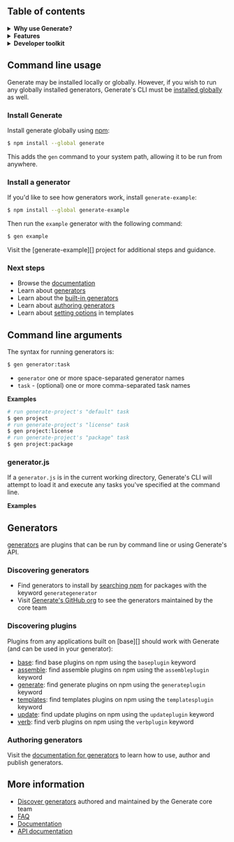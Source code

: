 ## Table of contents

<!-- toc -->

<details>
<summary><strong>Why use Generate?</strong></summary>

## Why use Generate?

> There are other project scaffolders out there, why should you spend your time learning to use Generate?

Generate offers the robustness, power and configurability of Yeoman, with the expressiveness and simplicity of [slush][] and [gulp][]. See the following links if you're interested in a more detailed comparison:

- [Comparison to Yeoman and Slush](docs/why-use-generate.md)
- [Generator framework comparison](docs/generator-framework-comparison.md)

</details>

<details>
<summary><strong>Features</strong></summary>

## Features

* **advanced flow control**: through the use of [generators](docs/generators.md) (not es2015 generators), sub-generators, and [tasks](docs/tasks.md)
* **render templates**: use templates to create new files, or replace existing files
* **any engine**: use any template engine to render templates, including [handlebars][], [lodash][], [swig][] and [pug][], and anything supported by [consolidate][]. This is useful for generating _templates from templates_.
* **data**: automatically gather data from the user's environment for rendering templates, to populate "hints" in user prompts or for rendering templates, etc.
* **prompts**: It's easy to create custom prompts and use the answers for: context for rendering templates, settings options, determining file names, directory structure, and anything else that requires user feedback.
* **macros**: create a completely custom generator from the command line using [macros](#macros).
* **front-matter**: use yaml front matter in templates to define settings or defaults on a file-by-file basis
* **smart plugins**: Update is built on [base][], so any "smart" plugin from the Base ecosystem can be used
* **config store**: persist configuration settings, global defaults, project-specific defaults, answers to prompts, and so on.
* **streams**: full support for [gulp][] and [assemble][] plugins
* **vinyl**: files and templates are [vinyl][] files.
* much more!

</details>

<details>
<summary><strong>Developer toolkit</strong></summary>

## Developer toolkit

Generate is part of a suite of developer tools that share a common foundation. Any of these tools may be used standalone or together:

- [generate][]: (you are here) scaffold out new projects 
- [assemble][]: build system for web projects
- [verb][]: documentation system for code projects
- [update][]: automate updates of any kind in code projects

All of these applications are built on top of [base][] and [templates][], which provides a number of benefits, including: 

- **similar API/CLI** - Learn one, and you will know them all
- **common plugins** - create a plugin for one, it will be usable by the others
- **cross-compatible** - they can run one another (for example, assemble can run verb to generate markdown documentation, then use that to create an HTML website)

</details>

## Command line usage

Generate may be installed locally or globally. However, if you wish to run any globally installed generators, Generate's CLI must be [installed globally](#installing-generate) as well.

### Install Generate

Install generate globally using [npm](https://www.npmjs.com/):

```sh
$ npm install --global generate
```

This adds the `gen` command to your system path, allowing it to be run from anywhere. 

### Install a generator

If you'd like to see how generators work, install `generate-example`:

```sh
$ npm install --global generate-example
```

Then run the `example` generator with the following command:

```sh
$ gen example
```

Visit the [generate-example][] project for additional steps and guidance.

### Next steps

- Browse the [documentation](docs)
- Learn about [generators](docs/generators.md)
- Learn about the [built-in generators](docs/cli/built-in-generators.md)
- Learn about [authoring generators](docs/generators.md#creating-generators)
- Learn about [setting options](docs/options.md#template-specific-options) in templates


## Command line arguments

The syntax for running generators is:

```sh
$ gen generator:task
```

- `generator` one or more space-separated generator names
- `task` - (optional) one or more comma-separated task names

**Examples**

```sh
# run generate-project's "default" task
$ gen project
# run generate-project's "license" task
$ gen project:license
# run generate-project's "package" task
$ gen project:package
```

### generator.js

If a `generator.js` is in the current working directory, Generate's CLI will attempt to load it and execute any tasks you've specified at the command line.


**Examples**


## Generators

[generators](docs/generators.md) are plugins that can be run by command line or using Generate's API.

### Discovering generators

* Find generators to install by [searching npm](https://www.npmjs.com/browse/keyword/generategenerator) for packages with the keyword `generategenerator`
* Visit [Generate's GitHub org](https://github.com/generate) to see the generators maintained by the core team

### Discovering plugins

Plugins from any applications built on [base][] should work with Generate (and can be used in your generator):

* [base][base-plugin]: find base plugins on npm using the `baseplugin` keyword
* [assemble][assemble-plugin]: find assemble plugins on npm using the `assembleplugin` keyword
* [generate][generate-plugin]: find generate plugins on npm using the `generateplugin` keyword
* [templates][templates-plugin]: find templates plugins on npm using the `templatesplugin` keyword
* [update][update-plugin]: find update plugins on npm using the `updateplugin` keyword
* [verb][verb-plugin]: find verb plugins on npm using the `verbplugin` keyword

### Authoring generators

Visit the [documentation for generators](docs/generators.md) to learn how to use, author and publish generators.

## More information

* [Discover generators](https://github.com/generate) authored and maintained by the Generate core team
* [FAQ](docs/faq.md)
* [Documentation](docs)
* [API documentation](docs/api)

[assemble-plugin]: https://www.npmjs.com/browse/keyword/assembleplugin
[base-plugin]: https://www.npmjs.com/browse/keyword/baseplugin
[generate-plugin]: https://www.npmjs.com/browse/keyword/generateplugin
[generate-generator]: https://www.npmjs.com/browse/keyword/generate-generator
[getting-started]: https://github.com/generate/getting-started
[templates-plugin]: https://www.npmjs.com/browse/keyword/templatesplugin
[update-plugin]: https://www.npmjs.com/browse/keyword/updateplugin
[verb-plugin]: https://www.npmjs.com/browse/keyword/verbplugin
